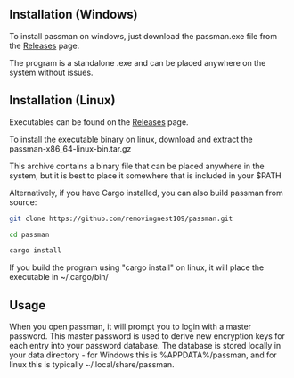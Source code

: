 ## Installation (Windows)
To install passman on windows, just download the passman.exe file from the [Releases](https://github.com/removingnest109/passman/releases) page.

The program is a standalone .exe and can be placed anywhere on the system without issues.

## Installation (Linux)
Executables can be found on the [Releases](https://github.com/removingnest109/passman/releases) page.

To install the executable binary on linux, download and extract the passman-x86_64-linux-bin.tar.gz

This archive contains a binary file that can be placed anywhere in the system, but it is best to place it somewhere that is included in your $PATH

Alternatively, if you have Cargo installed, you can also build passman from source:

```bash
git clone https://github.com/removingnest109/passman.git

cd passman

cargo install
```

If you build the program using "cargo install" on linux, it will place the executable in ~/.cargo/bin/

## Usage
When you open passman, it will prompt you to login with a master password. This master password is used to derive new encryption keys for each entry into your password database. The database is stored locally in your data directory - for Windows this is %APPDATA%/passman, and for linux this is typically ~/.local/share/passman.
